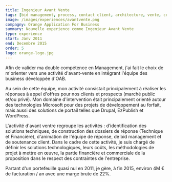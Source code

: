 ```yaml
---
title: Ingenieur Avant Vente
tags: [bid management, process, contact client, architecture, vente, contract, chiffrage]
image: /images/experiences/avantvente.png
compagny: Orange Application For Business
summary: Nouvelle experience comme Ingenieur Avant Vente
type: experience
start: Janv 2011
end: Decembre 2015
order: 5
logo: orange-logo.jpg
---
```


Afin de valider ma double compétence en Management, j'ai fait le choix de m'orienter vers une activité d'avant-vente en intégrant l'équipe des business développée d'OAB.

Au sein de cette équipe, mon activité consistait principalement à réaliser les réponses à appel d'offres pour nos clients et prospects (marché public et/ou privé). Mon domaine d'intervention était principalement orienté autour des technologies Microsoft pour des projets de développement au forfait, mais aussi des solutions de portail telles que Drupal, EzPublish et WordPress.

L'activité d'avant ventre regroupe les activités : d’identification des solutions techniques, de construction des dossiers de réponse (Technique et Financière), d'animation de l'équipe de réponse, de bid management et de soutenance client. Dans le cadre de cette activité, je suis chargé de définir les solutions technologiques, leurs coûts, les méthodologies de projet à mettre en œuvre, la partie financière et commerciale de la proposition dans le respect des contraintes de l'entreprise.

Partant d'un portefeuille quasi nul en 2011, je gère, à fin 2015, environ 4M € de facturation / an avec une marge brute de 22%.